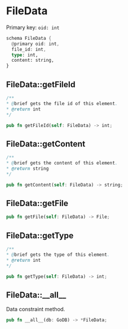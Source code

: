 # FileData

Primary key: `oid: int`

```rust
schema FileData {
  @primary oid: int,
  file_id: int,
  type: int,
  content: string,
}
```
## FileData::getFileId

```java
/**
* @brief gets the file id of this element.
* @return int
*/
```
```rust
pub fn getFileId(self: FileData) -> int;
```
## FileData::getContent

```java
/**
* @brief gets the content of this element.
* @return string
*/
```
```rust
pub fn getContent(self: FileData) -> string;
```
## FileData::getFile

```rust
pub fn getFile(self: FileData) -> File;
```
## FileData::getType

```java
/**
* @brief gets the type of this element.
* @return int
*/
```
```rust
pub fn getType(self: FileData) -> int;
```
## FileData::\_\_all\_\_

Data constraint method.

```rust
pub fn __all__(db: GoDB) -> *FileData;
```

